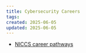 ```yaml
---
title: Cybersecurity Careers
tags:
created: 2025-06-05
updated: 2025-06-05
---
```


- [NICCS career pathways](https://niccs.cisa.gov/tools/cyber-career-pathways-tool)